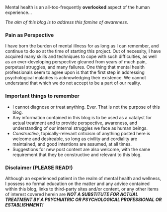 Mental health is an all-too-frequently **overlooked** aspect of the human experience...

*The aim of this blog is to address this famine of awareness.*

### Pain as Perspective
I have born the burden of mental illness for as long as I can remember, and continue to do so at the time of starting this project.
Out of necessity, I have acquired many skills and techniques to cope with such difficulties, as well as an ever-developing perspective
gleaned from years of much pain, perpetual struggles, and many failures. One thing that mental health professionals seem to agree upon
is that the first step in addressing psychological maladies is acknowledging their existence. We cannot understand that which we do
not accept to be a part of our reality.

### Important things to remember
* I cannot diagnose or treat anything. Ever. That is not the purpose of this blog.
* Any information contained in this blog is to be used as a catalyst for actual treatment and to provide perspective, awareness, 
  and understanding of our internal struggles we face as human beings.
* *Constructive*, topically-relevant criticism of anything posted here is welcome and desireable, so long as civility and cordiality are maintained,
  and good intentions are assumed, at all times.
* Suggestions for new post content are also welcome, with the same requirement that they be constructive and relevant to this blog.

### Disclaimer (PLEASE READ!)
Although an experienced patient in the realm of mental health and wellness, I possess no formal education on the matter and any advice
contained within this blog, links to third-party sites and/or content, or any other items of interest covered herein are 
***NOT A SUBSTITUTE FOR ACTUAL TREATMENT BY A PSYCHIATRIC OR PSYCHOLOGICAL PROFESSIONAL OR ESTABLISHMENT!***
